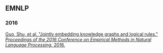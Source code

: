 ## EMNLP
### 2016
[Guo, Shu, et al. "Jointly embedding knowledge graphs and logical rules." *Proceedings of the 2016 Conference on Empirical Methods in Natural Language Processing.* 2016.](https://github.com/Lintianqianjin/Papers-of-Integrating-KG-into-NLP/tree/master/EMNLP/2016/relevant/Jointly%20Embedding%20Knowledge%20Graphs%20and%20Logical%20Rules)  
